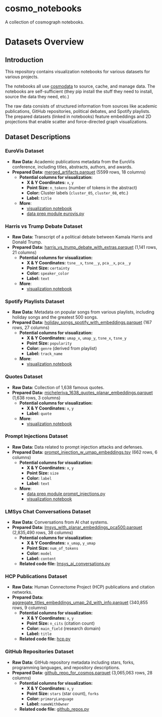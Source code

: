 # cosmo_notebooks

A collection of cosmograph notebooks.

# Datasets Overview

## Introduction

This repository contains visualization notebooks for various datasets for various projects. 

The notebooks all use [cosmodata](https://github.com/cosmograph-org/cosmodata) to source, cache, and manage data. 
The notebooks are self-sufficient (they pip install the stuff they need to install, source the data they need, etc.)

The raw data consists of structured information from sources like academic publications, GitHub repositories, political debates, and Spotify playlists. 
The prepared datasets (linked in notebooks) feature embeddings and 2D projections that enable scatter and force-directed graph visualizations.

## Dataset Descriptions


### EuroVis Dataset
- **Raw Data:** Academic publications metadata from the EuroVis conference, including titles, abstracts, authors, and awards.
- **Prepared Data:** [merged_artifacts.parquet](https://www.dropbox.com/scl/fi/i285q892wjmm6f9oak41g/merged_artifacts.parquet?rlkey=1y32rk8uzbiet9u18no760jad&dl=1) (5599 rows, 18 columns)
  - **Potential columns for visualization:**
    - **X & Y Coordinates:** `x`, `y`
    - **Point Size:** `n_tokens` (number of tokens in the abstract)
    - **Color:** Cluster labels (`cluster_05`, `cluster_08`, etc.)
    - **Label:** `title`
  - **More**:
    - [visualization notebook](https://github.com/cosmograph-org/cosmo_notebooks/blob/main/notebooks/eurovis.ipynb)
    - [data prep module eurovis.py](https://github.com/thorwhalen/imbed_data_prep/blob/main/imbed_data_prep/eurovis.py)

### Harris vs Trump Debate Dataset
- **Raw Data:** Transcript of a political debate between Kamala Harris and Donald Trump.
- **Prepared Data:** [harris_vs_trump_debate_with_extras.parquet](https://www.dropbox.com/scl/fi/tp551hfzo5xp20urs7b8x/harris_vs_trump_debate_with_extras.parquet?rlkey=4gep2vn60vv3wx5q11iq6hc3j&dl=1) (1,141 rows, 21 columns)
  - **Potential columns for visualization:**
    - **X & Y Coordinates:** `tsne__x`, `tsne__y`, `pca__x`, `pca__y`
    - **Point Size:** `certainty`
    - **Color:** `speaker_color`
    - **Label:** `text`
  - **More**:
    - [visualization notebook](https://github.com/cosmograph-org/cosmo_notebooks/blob/main/notebooks/harris_trump_debate.ipynb)

### Spotify Playlists Dataset
- **Raw Data:** Metadata on popular songs from various playlists, including holiday songs and the greatest 500 songs.
- **Prepared Data:** [holiday_songs_spotify_with_embeddings.parquet](https://www.dropbox.com/scl/fi/blchigtklrn49cp9v7aga/holiday_songs_spotify_with_embeddings.parquet?rlkey=wvr58wnj1rrx2zblsp73ufpdy&dl=1) (167 rows, 27 columns)
  - **Potential columns for visualization:**
    - **X & Y Coordinates:** `umap_x`, `umap_y`, `tsne_x`, `tsne_y`
    - **Point Size:** `popularity`
    - **Color:** `genre` (derived from playlist)
    - **Label:** `track_name`
  - **More**:
    - [visualization notebook](https://github.com/cosmograph-org/cosmo_notebooks/blob/main/notebooks/spotify_playlists.ipynb)


### Quotes Dataset
- **Raw Data:** Collection of 1,638 famous quotes.
- **Prepared Data:** [micheleriva_1638_quotes_planar_embeddings.parquet](https://www.dropbox.com/scl/fi/hgqxoi9edehwq4d17k3q7/micheleriva_1638_quotes_planar_embeddings.parquet?rlkey=wey433rcicsxkhghhlpwbskwu&dl=1) (1,638 rows, 3 columns)
  - **Potential columns for visualization:**
    - **X & Y Coordinates:** `x`, `y`
    - **Label:** `quote`
  - **More**:
    - [visualization notebook](https://github.com/cosmograph-org/cosmo_notebooks/blob/main/notebooks/quotes.ipynb)

### Prompt Injections Dataset
- **Raw Data:** Data related to prompt injection attacks and defenses.
- **Prepared Data:** [prompt_injection_w_umap_embeddings.tsv](https://www.dropbox.com/scl/fi/88lky7ogiugfkngzo8blq/prompt_injection_w_umap_embeddings.tsv?rlkey=6f1tfws5oswvzska29l1l4l2i&dl=1) (662 rows, 6 columns)
  - **Potential columns for visualization:**
    - **X & Y Coordinates:** `x`, `y`
    - **Point Size:** `size`
    - **Color:** `label`
    - **Label:** `text`
  - **More**:
    - [data prep module prompt_injections.py](https://github.com/thorwhalen/imbed_data_prep/blob/main/imbed_data_prep/prompt_injections.py)
    - [visualization notebook](https://github.com/cosmograph-org/cosmo_notebooks/blob/main/notebooks/prompt_injections.ipynb)


### LMSys Chat Conversations Dataset
- **Raw Data:** Conversations from AI chat systems.
- **Prepared Data:** [lmsys_with_planar_embeddings_pca500.parquet](https://www.dropbox.com/scl/fi/nqjg3dtaapjhjg0bloxj5/lmsys_with_planar_embeddings_pca500.parquet?rlkey=igepv3cfq9gaczztdc7bp1mb7&dl=1) (2,835,490 rows, 38 columns)
  - **Potential columns for visualization:**
    - **X & Y Coordinates:** `x_umap`, `y_umap`
    - **Point Size:** `num_of_tokens`
    - **Color:** `model`
    - **Label:** `content`
  - **Related code file:** [lmsys_ai_conversations.py](https://github.com/thorwhalen/imbed_data_prep/blob/main/imbed_data_prep/lmsys_ai_conversations.py)

### HCP Publications Dataset
- **Raw Data:** Human Connectome Project (HCP) publications and citation networks.
- **Prepared Data:** [aggregate_titles_embeddings_umap_2d_with_info.parquet](https://www.dropbox.com/scl/fi/uj14y2hre4he2iafpativ/aggregate_titles_embeddings_umap_2d_with_info.parquet?rlkey=tjey12v6cru3iq88xitytefsr&dl=1) (340,855 rows, 9 columns)
  - **Potential columns for visualization:**
    - **X & Y Coordinates:** `x`, `y`
    - **Point Size:** `n_cits` (citation count)
    - **Color:** `main_field` (research domain)
    - **Label:** `title`
  - **Related code file:** [hcp.py](https://github.com/thorwhalen/imbed_data_prep/blob/main/imbed_data_prep/hcp.py)

### GitHub Repositories Dataset
- **Raw Data:** GitHub repository metadata including stars, forks, programming languages, and repository descriptions.
- **Prepared Data:** [github_repo_for_cosmos.parquet]([https://www.dropbox.com/scl/fi/kgdvp6dmp8ppnnmjabjzl/github_repo_for_cosmos.parquet?rlkey=dma2zk9uuzsctsjfevjumbrdg&dl=1](https://www.dropbox.com/scl/fi/kgdvp6dmp8ppnnmjabjzl/github_repo_for_cosmos.parquet?rlkey=dma2zk9uuzsctsjfevjumbrdg&dl=0)) (3,065,063 rows, 28 columns)
  - **Potential columns for visualization:**
    - **X & Y Coordinates:** `x`, `y`
    - **Point Size:** `stars` (star count), `forks`
    - **Color:** `primaryLanguage`
    - **Label:** `nameWithOwner`
  - **Related code file:** [github_repos.py](https://github.com/thorwhalen/imbed_data_prep/blob/main/imbed_data_prep/github_repos.py)
  

